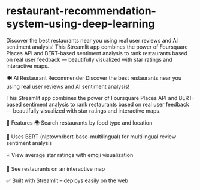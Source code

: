 # restaurant-recommendation-system-using-deep-learning
Discover the best restaurants near you using real user reviews and AI sentiment analysis!  This Streamlit app combines the power of Foursquare Places API and BERT-based sentiment analysis to rank restaurants based on real user feedback — beautifully visualized with star ratings and interactive maps.

🍽️ AI Restaurant Recommender
Discover the best restaurants near you using real user reviews and AI sentiment analysis!

This Streamlit app combines the power of Foursquare Places API and BERT-based sentiment analysis to rank restaurants based on real user feedback — beautifully visualized with star ratings and interactive maps.

🚀 Features
🌍 Search restaurants by food type and location

🧠 Uses BERT (nlptown/bert-base-multilingual) for multilingual review sentiment analysis

⭐ View average star ratings with emoji visualization

📍 See restaurants on an interactive map

✅ Built with Streamlit – deploys easily on the web


